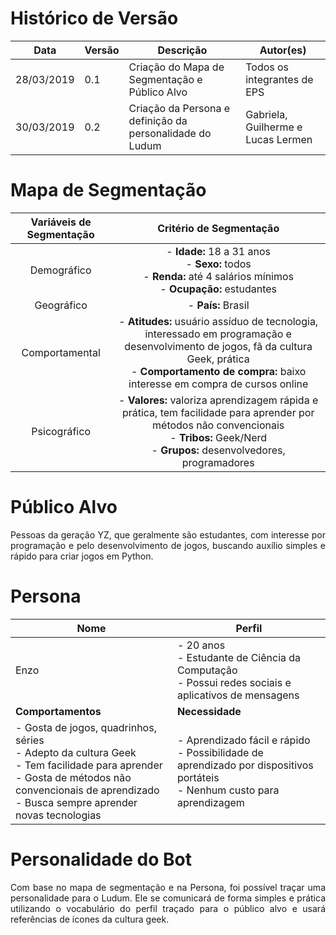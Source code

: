# Histórico de Versão

 **Data** | **Versão** | **Descrição** | **Autor(es)**
---|---|---|---
28/03/2019| 0.1| Criação do Mapa de Segmentação e Público Alvo| Todos os integrantes de EPS
30/03/2019| 0.2| Criação da Persona e definição da personalidade do Ludum| Gabriela, Guilherme e Lucas Lermen

# Mapa de Segmentação

Variáveis de Segmentação| Critério de Segmentação
:--:|:--:
Demográfico|- **Idade:** 18 a 31 anos <br> - **Sexo:** todos <br> - **Renda:** até 4 salários mínimos <br> - **Ocupação:** estudantes
Geográfico|- **País:** Brasil
Comportamental| - **Atitudes:** usuário assíduo de tecnologia, interessado em programação e desenvolvimento de jogos, fã da cultura Geek, prática  <br> - **Comportamento de compra:** baixo interesse em compra de cursos online
Psicográfico| - **Valores:** valoriza aprendizagem rápida e prática, tem facilidade para aprender por métodos não convencionais <br>  - **Tribos:** Geek/Nerd <br> - **Grupos:** desenvolvedores, programadores


# Público Alvo
<p align ="justify">Pessoas da geração YZ, que geralmente são estudantes, com interesse por programação e pelo desenvolvimento de jogos, buscando auxílio simples e rápido para criar jogos em Python.</p>

# Persona
Nome | Perfil
---|---
Enzo | - 20 anos <br> - Estudante de Ciência da Computação <br> - Possui redes sociais e aplicativos de mensagens  
**Comportamentos**| **Necessidade**
- Gosta de jogos, quadrinhos, séries <br> - Adepto da cultura Geek <br> - Tem facilidade para aprender <br> - Gosta de métodos não convencionais de aprendizado <br> - Busca sempre aprender novas tecnologias | - Aprendizado fácil e rápido <br> - Possibilidade de aprendizado por dispositivos portáteis <br> - Nenhum custo para aprendizagem

# Personalidade do Bot
<p align ="justify">Com base no mapa de segmentação e na Persona, foi possível traçar uma personalidade para o Ludum. Ele se comunicará de forma simples e prática utilizando o vocabulário do perfil traçado para o público alvo e usará referências de ícones da cultura geek.  </p>